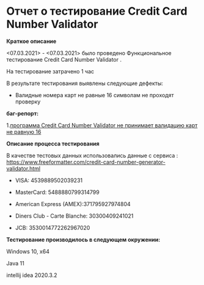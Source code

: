 # Отчет о тестирование Credit Card Number Validator

**Краткое описание**

<07.03.2021> - <07.03.2021> было проведено Функциональное тестирование Credit Card Number Validator  .

На тестирование затрачено 1 час

В результате тестирования выявлены следующие дефекты:

- Валидные номера карт не равные 16 символам не проходят проверку

**баг-репорт:**

1.[программа Credit Card Number Validator не принимает валидацию карт не равную 16](https://github.com/Ek-Arhmann/homeworks_Credit-Card-Number-Validator/issues/2)

**Описание процесса тестирования**

В качестве тестовых данных использовались данные с сервиса : https://www.freeformatter.com/credit-card-number-generator-validator.html

- VISA: 4539889502039231

- MasterCard: 5488880799314799

- American Express (AMEX):371795927974804

- Diners Club - Carte Blanche: 30300409241021

- JCB: 3530014772262967020

**Тестирование производилось в следующем окружении:**

Windows 10, x64

Java 11

intellij idea 2020.3.2
